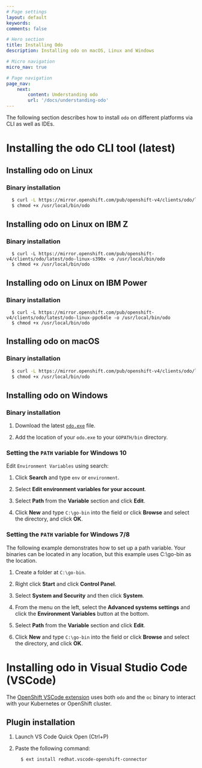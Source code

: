 ```yaml
---
# Page settings
layout: default
keywords:
comments: false

# Hero section
title: Installing Odo
description: Installing odo on macOS, Linux and Windows

# Micro navigation
micro_nav: true

# Page navigation
page_nav:
    next:
        content: Understanding odo
        url: '/docs/understanding-odo'
---
```

The following section describes how to install `odo` on different platforms via CLI as well as IDEs.

# Installing the odo CLI tool (latest)

## Installing odo on Linux

### Binary installation

``` sh
  $ curl -L https://mirror.openshift.com/pub/openshift-v4/clients/odo/latest/odo-linux-amd64 -o /usr/local/bin/odo
  $ chmod +x /usr/local/bin/odo
```

## Installing odo on Linux on IBM Z

### Binary installation

``` 
  $ curl -L https://mirror.openshift.com/pub/openshift-v4/clients/odo/latest/odo-linux-s390x -o /usr/local/bin/odo
  $ chmod +x /usr/local/bin/odo
```

## Installing odo on Linux on IBM Power

### Binary installation

``` 
  $ curl -L https://mirror.openshift.com/pub/openshift-v4/clients/odo/latest/odo-linux-ppc64le -o /usr/local/bin/odo
  $ chmod +x /usr/local/bin/odo
```

## Installing odo on macOS

### Binary installation

``` sh
  $ curl -L https://mirror.openshift.com/pub/openshift-v4/clients/odo/latest/odo-darwin-amd64 -o /usr/local/bin/odo
  $ chmod +x /usr/local/bin/odo
```

## Installing odo on Windows

### Binary installation

1.  Download the latest [`odo.exe`](https://mirror.openshift.com/pub/openshift-v4/clients/odo/latest/odo-windows-amd64.exe) file.

2.  Add the location of your `odo.exe` to your `GOPATH/bin` directory.

### Setting the `PATH` variable for Windows 10

Edit `Environment Variables` using search:

1.  Click **Search** and type `env` or `environment`.

2.  Select **Edit environment variables for your account**.

3.  Select **Path** from the **Variable** section and click **Edit**.

4.  Click **New** and type `C:\go-bin` into the field or click **Browse** and select the directory, and click **OK**.

### Setting the `PATH` variable for Windows 7/8

The following example demonstrates how to set up a path variable. Your binaries can be located in any location, but this example uses C:\\go-bin as the location.

1.  Create a folder at `C:\go-bin`.

2.  Right click **Start** and click **Control Panel**.

3.  Select **System and Security** and then click **System**.

4.  From the menu on the left, select the **Advanced systems settings** and click the **Environment Variables** button at the bottom.

5.  Select **Path** from the **Variable** section and click **Edit**.

6.  Click **New** and type `C:\go-bin` into the field or click **Browse** and select the directory, and click **OK**.

# Installing odo in Visual Studio Code (VSCode)

The [OpenShift VSCode extension](https://marketplace.visualstudio.com/items?itemName=redhat.vscode-openshift-connector) uses both `odo` and the `oc` binary to interact with your Kubernetes or OpenShift cluster.

## Plugin installation

1.  Launch VS Code Quick Open (Ctrl+P)

2.  Paste the following command:
    
    ``` sh
      $ ext install redhat.vscode-openshift-connector
    ```
